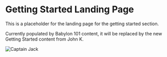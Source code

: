 # Getting Started Landing Page
This is a placeholder for the landing page for the getting started section. 

Currently populated by Babylon 101 content, it will be replaced by the new Getting Started content from John K.

![Captain Jack](https://media1.giphy.com/media/dH4eBrNQXB8S4/giphy.gif)